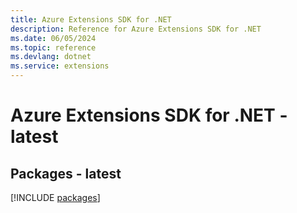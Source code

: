 ```yaml
---
title: Azure Extensions SDK for .NET
description: Reference for Azure Extensions SDK for .NET
ms.date: 06/05/2024
ms.topic: reference
ms.devlang: dotnet
ms.service: extensions
---
```

# Azure Extensions SDK for .NET - latest
## Packages - latest
[!INCLUDE [packages](extensions-index.md)]